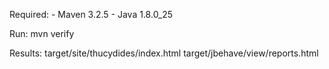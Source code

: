 Required:
	- Maven 3.2.5
	- Java 1.8.0_25

Run:
mvn verify

Results:
target/site/thucydides/index.html
target/jbehave/view/reports.html
